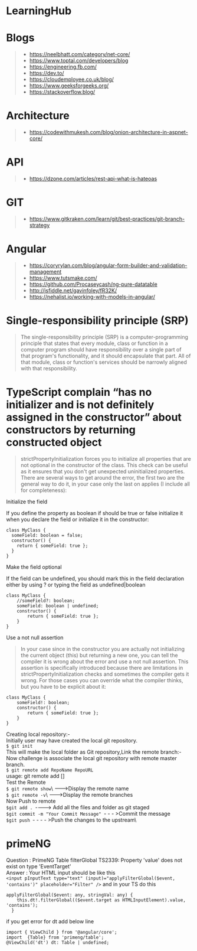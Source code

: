 # LearningHub

# Blogs
> - https://neelbhatt.com/category/net-core/
> - https://www.toptal.com/developers/blog
> - https://engineering.fb.com/
> - https://dev.to/
> - https://cloudemployee.co.uk/blog/
> - https://www.geeksforgeeks.org/
> - https://stackoverflow.blog/
> 

# Architecture
> - https://codewithmukesh.com/blog/onion-architecture-in-aspnet-core/

# API
> - https://dzone.com/articles/rest-api-what-is-hateoas

# GIT
> - https://www.gitkraken.com/learn/git/best-practices/git-branch-strategy

# Angular
> - https://coryrylan.com/blog/angular-form-builder-and-validation-management
> - https://www.tutsmake.com/
> - https://github.com/Procaseycash/ng-pure-datatable
> - http://jsfiddle.net/gavinfoley/fR32K/
> - https://nehalist.io/working-with-models-in-angular/ 



# Single-responsibility principle (SRP)
> The single-responsibility principle (SRP) is a computer-programming principle that states that every module, class or function in a computer program should have responsibility over a single part of that program's functionality, and it should encapsulate that part. All of that module, class or function's services should be narrowly aligned with that responsibility.


# TypeScript complain “has no initializer and is not definitely assigned in the constructor” about constructors by returning constructed object

> strictPropertyInitialization forces you to initialize all properties that are not optional in the constructor of the class. This check can be useful as it ensures that you don't get unexpected uninitialized properties. There are several ways to get around the error, the first two are the general way to do it, in your case only the last on applies (I include all for completeness):

Initialize the field

If you define the property as boolean if should be true or false initialize it when you declare the field or initialize it in the constructor:
```
class MyClass {
  someField: boolean = false;
  constructor() {
    return { someField: true };
  }
}
```
Make the field optional

If the field can be undefined, you should mark this in the field declaration either by using ? or typing the field as undefined|boolean
```
class MyClass {
    //someField?: boolean;
    someField: boolean | undefined;
    constructor() {
        return { someField: true };
    }
}
```
Use a not null assertion

> In your case since in the constructor you are actually not initializing the current object (this) but returning a new one, you can tell the compiler it is wrong about the error and use a not null assertion. This assertion is specifically introduced because there are limitations in strictPropertyInitialization checks and sometimes the compiler gets it wrong. For those cases you can override what the compiler thinks, but you have to be explicit about it:
```
class MyClass {
    someField!: boolean;
    constructor() {
        return { someField: true };
    }
}
```

Creating local repository:-\
Initially user may have created the local git repository.\
```$ git init```\
This will make the local folder as Git repository,Link the remote branch:- Now challenge is associate the local git repository with remote master branch.\
```$ git remote add RepoName RepoURL```\
usage: git remote add []\
Test the Remote\
```$ git remote show```\ --->Display the remote name\
```$ git remote -v```\ --->Display the remote branches\
Now Push to remote\
```$git add . ```\----> Add all the files and folder as git staged\
```$git commit -m "Your Commit Message" ```\- - - >Commit the message\
```$git push ```\- - - - >Push the changes to the upstream\


# primeNG
Question : PrimeNG Table filterGlobal TS2339: Property 'value' does not exist on type 'EventTarget'\
Answer : Your HTML input should be like this\
```<input pInputText type="text" (input)="applyFilterGlobal($event, 'contains')" placeholder="Filter" />```
and in your TS do this
```
applyFilterGlobal($event: any, stringVal: any) {
    this.dt!.filterGlobal(($event.target as HTMLInputElement).value, 'contains');
  }
```
if you get error for dt add below line
```
import { ViewChild } from '@angular/core';
import  {Table} from 'primeng/table';
@ViewChild('dt') dt: Table | undefined;
```


